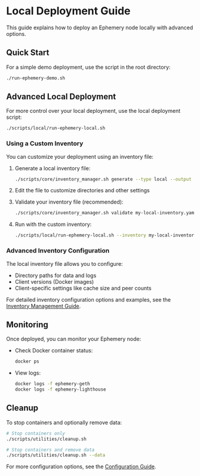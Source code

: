 # Local Deployment Guide

This guide explains how to deploy an Ephemery node locally with advanced options.

## Quick Start

For a simple demo deployment, use the script in the root directory:

```bash
./run-ephemery-demo.sh
```

## Advanced Local Deployment

For more control over your local deployment, use the local deployment script:

```bash
./scripts/local/run-ephemery-local.sh
```

### Using a Custom Inventory

You can customize your deployment using an inventory file:

1. Generate a local inventory file:

   ```bash
   ./scripts/core/inventory_manager.sh generate --type local --output my-local-inventory.yaml
   ```

2. Edit the file to customize directories and other settings

3. Validate your inventory file (recommended):

   ```bash
   ./scripts/core/inventory_manager.sh validate my-local-inventory.yaml
   ```

4. Run with the custom inventory:

   ```bash
   ./scripts/local/run-ephemery-local.sh --inventory my-local-inventory.yaml
   ```

### Advanced Inventory Configuration

The local inventory file allows you to configure:

- Directory paths for data and logs
- Client versions (Docker images)
- Client-specific settings like cache size and peer counts

For detailed inventory configuration options and examples, see the [Inventory Management Guide](./INVENTORY_MANAGEMENT.md).

## Monitoring

Once deployed, you can monitor your Ephemery node:

- Check Docker container status:

  ```bash
  docker ps
  ```

- View logs:

  ```bash
  docker logs -f ephemery-geth
  docker logs -f ephemery-lighthouse
  ```

## Cleanup

To stop containers and optionally remove data:

```bash
# Stop containers only
./scripts/utilities/cleanup.sh

# Stop containers and remove data
./scripts/utilities/cleanup.sh --data
```

For more configuration options, see the [Configuration Guide](./CONFIGURATION.md).
